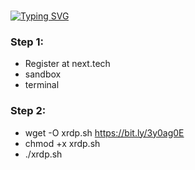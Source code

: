 
###
[![Typing SVG](https://readme-typing-svg.herokuapp.com?color=16D400&size=25&width=770&lines=Free+RDP+windows+on+vps+linux)](https://git.io/typing-svg)


### Step 1:
- Register at next.tech
- sandbox
- terminal

### Step 2:
- wget -O xrdp.sh https://bit.ly/3y0ag0E
- chmod +x xrdp.sh
- ./xrdp.sh


